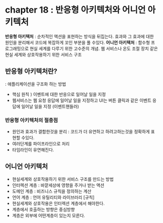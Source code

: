 # chapter 18 : 반응형 아키텍처와 어니언 아키텍처

**반응형 아키텍처** : 순차적인 액션을 표현하는 방식을 뒤집는다. 효과와 그 효과에 대한 원인을 분리해서 코드에 복잡하게 꼬인 부분을 풀 수있다.
**어니언 아키텍처** : 함수형 프로그래밍으로 현실 세계를 다루기 위한 고수준의 개념. 웹 서비스나 온도 조절 장치 같은 현실 세계와 상호작용하기 위한 서비스 구조

## 반응형 아키텍처란?

: 애플리케이션을 구조화 하는 방법

- 핵심 원칙 ) 이벤트에 대한 반응으로 일어날 일을 지정
- 웹서비스는 웹 요청 응답에 일어날 일을 지정하고 UI는 버튼 클릭과 같은 이벤트 응답에 일어날 일을 지정 (이벤트핸들러)

### 반응형 아키텍처의 절충점

- 원인과 효과가 결합한것을 분리 : 코드가 더 유연하고 하려고하는것을 정확하게 표현할 수있다.
- 여러단계를 파이프라인으로 처리
- 타임라인이 유연해진다.

## 어니언 아키텍처

- 현실세계와 상호작용하기 위한 서비스 구조를 만드는 방법
- 인터렉션 계층 : 바깥세상에 영향을 주거나 받는 액션
- 도메인 계층 : 비즈니스 규칙을 정의하는 계산
- 언어 계층 : 언어 유틸리티와 라이브러리
  [규칙]
- 현실세계와 상호작용은 인터렉션 계층에서 해야한다.
- 계층에서 호출하는 방향은 중심방향
- 계층은 외부에 어떤계층이 있는지 모른다.

